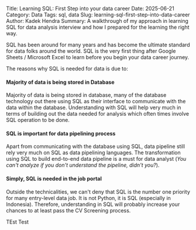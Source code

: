 Title: Learning SQL: First Step into your data career
Date: 2025-06-21
Category: Data
Tags: sql, data
Slug: learning-sql-first-step-into-data-career
Author: Kadek Hendra
Summary: A walkthrough of my approach in learning SQL for data analysis interview and how I prepared for the learning the right way.

SQL has been around for many years and has become the ultimate standard for data folks around the world. SQL is the very first thing after Google Sheets / Microsoft Excel to learn before you begin your data career journey.

The reasons why SQL is needed for data is due to:

#### Majority of data is being stored in Database
Majority of data is being stored in database, many of the database technology out there using SQL as their interface to communicate with the data within the database. Understanding with SQL will help very much in terms of building out the data needed for analysis which often times involve SQL operation to be done.

#### SQL is important for data pipelining process
Apart from communicating with the database using SQL, data pipeline still rely very much on SQL as data pipelining languages. The transformation using SQL to build end-to-end data pipeline is a must for data analyst (_You can't analyze if you don't understand the pipeline, didn't you?_).

#### Simply, SQL is needed in the job portal
Outside the technicalities, we can't deny that SQL is the number one priority for many entry-level data job. It is not Python, it is SQL (especially in Indonesia). Therefore, understanding in SQL will probably increase your chances to at least pass the CV Screening process.


TEst Test
